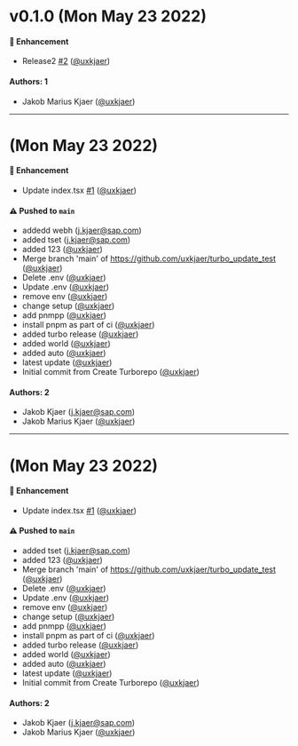# v0.1.0 (Mon May 23 2022)

#### 🚀 Enhancement

- Release2 [#2](https://github.com/uxkjaer/turbo_update_test/pull/2) ([@uxkjaer](https://github.com/uxkjaer))

#### Authors: 1

- Jakob Marius Kjaer ([@uxkjaer](https://github.com/uxkjaer))

---

# (Mon May 23 2022)

#### 🚀 Enhancement

- Update index.tsx [#1](https://github.com/uxkjaer/turbo_update_test/pull/1) ([@uxkjaer](https://github.com/uxkjaer))

#### ⚠️ Pushed to `main`

- addedd webh (j.kjaer@sap.com)
- added tset (j.kjaer@sap.com)
- added 123 ([@uxkjaer](https://github.com/uxkjaer))
- Merge branch 'main' of https://github.com/uxkjaer/turbo_update_test ([@uxkjaer](https://github.com/uxkjaer))
- Delete .env ([@uxkjaer](https://github.com/uxkjaer))
- Update .env ([@uxkjaer](https://github.com/uxkjaer))
- remove env ([@uxkjaer](https://github.com/uxkjaer))
- change setup ([@uxkjaer](https://github.com/uxkjaer))
- add pnmpp ([@uxkjaer](https://github.com/uxkjaer))
- install pnpm as part of ci ([@uxkjaer](https://github.com/uxkjaer))
- added turbo release ([@uxkjaer](https://github.com/uxkjaer))
- added world ([@uxkjaer](https://github.com/uxkjaer))
- added auto ([@uxkjaer](https://github.com/uxkjaer))
- latest update ([@uxkjaer](https://github.com/uxkjaer))
- Initial commit from Create Turborepo ([@uxkjaer](https://github.com/uxkjaer))

#### Authors: 2

- Jakob Kjaer (j.kjaer@sap.com)
- Jakob Marius Kjaer ([@uxkjaer](https://github.com/uxkjaer))

---

# (Mon May 23 2022)

#### 🚀 Enhancement

- Update index.tsx [#1](https://github.com/uxkjaer/turbo_update_test/pull/1) ([@uxkjaer](https://github.com/uxkjaer))

#### ⚠️ Pushed to `main`

- added tset (j.kjaer@sap.com)
- added 123 ([@uxkjaer](https://github.com/uxkjaer))
- Merge branch 'main' of https://github.com/uxkjaer/turbo_update_test ([@uxkjaer](https://github.com/uxkjaer))
- Delete .env ([@uxkjaer](https://github.com/uxkjaer))
- Update .env ([@uxkjaer](https://github.com/uxkjaer))
- remove env ([@uxkjaer](https://github.com/uxkjaer))
- change setup ([@uxkjaer](https://github.com/uxkjaer))
- add pnmpp ([@uxkjaer](https://github.com/uxkjaer))
- install pnpm as part of ci ([@uxkjaer](https://github.com/uxkjaer))
- added turbo release ([@uxkjaer](https://github.com/uxkjaer))
- added world ([@uxkjaer](https://github.com/uxkjaer))
- added auto ([@uxkjaer](https://github.com/uxkjaer))
- latest update ([@uxkjaer](https://github.com/uxkjaer))
- Initial commit from Create Turborepo ([@uxkjaer](https://github.com/uxkjaer))

#### Authors: 2

- Jakob Kjaer (j.kjaer@sap.com)
- Jakob Marius Kjaer ([@uxkjaer](https://github.com/uxkjaer))
